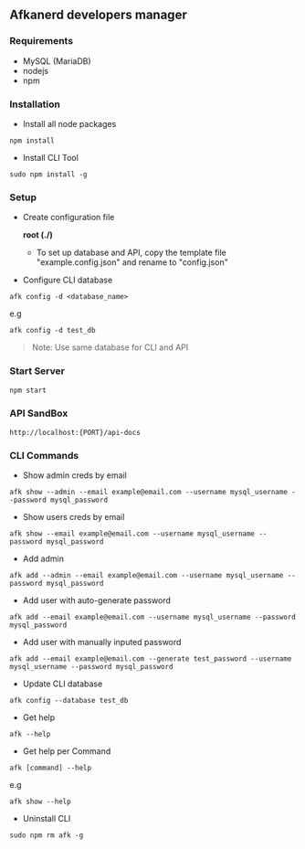 ## Afkanerd developers manager
### Requirements
- MySQL (MariaDB)
- nodejs
- npm

### Installation

* Install all node packages
```
npm install
```
* Install CLI Tool
```
sudo npm install -g
```
### Setup
* Create configuration file

    __root (./)__

    * To set up database and API, copy the template file "example.config.json" and rename to "config.json"
* Configure CLI database
```
afk config -d <database_name>
``` 
e.g
```
afk config -d test_db
```

> Note: Use same database for CLI and API
### Start Server
```bash
npm start
```
### API SandBox
```
http://localhost:{PORT}/api-docs
```
### CLI Commands
* Show admin creds by email
```
afk show --admin --email example@email.com --username mysql_username --password mysql_password
```
* Show users creds by email
```
afk show --email example@email.com --username mysql_username --password mysql_password
```
* Add admin
```
afk add --admin --email example@email.com --username mysql_username --password mysql_password
```
* Add user with auto-generate password
```
afk add --email example@email.com --username mysql_username --password mysql_password
```
* Add user with manually inputed password
```
afk add --email example@email.com --generate test_password --username mysql_username --password mysql_password
```
* Update CLI database
```
afk config --database test_db
```
* Get help
```
afk --help
```
* Get help per Command 
```
afk [command] --help
```
e.g
```
afk show --help
```
* Uninstall CLI
```
sudo npm rm afk -g
```